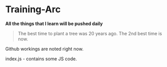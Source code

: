 # Training-Arc

**All the things that I learn will be pushed daily**

> The best time to plant a tree was 20 years ago.
> The 2nd best time is now.

Github workings are noted right now.

index.js - contains some JS code.
